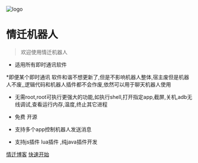 ![logo](https://docsify.js.org/_media/icon.svg)

# 情迁机器人

> 欢迎使用情迁机器人

* 适用所有即时通讯软件  

*即便某个即时通讯 软件和谐不想更新了,但是不影响机器人整体,宿主废但是机器人不废,,逻辑代码和机器人插件都不会作废,依然可以用于聊天机器人使用

* 无需root,root可执行更强大的功能,如执行shell,打开指定app,截屏,关机,adb无线调试,查看运行内存,温度,终止其它进程
* 免费 开源

* 支持多个app控制机器人发送消息

* 支持js插件 lua插件 ,纯java插件开发







[情迁博客](https://lozn.top)
[快速开始](#main)